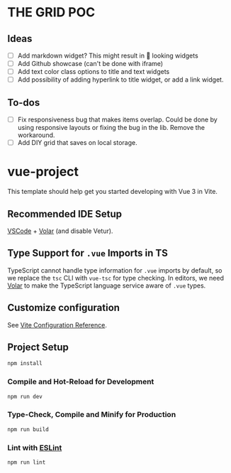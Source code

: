 # THE GRID POC

## Ideas
- [ ] Add markdown widget? This might result in 💩 looking widgets
- [ ] Add Github showcase (can't be done with iframe)
- [ ] Add text color class options to title and text widgets
- [ ] Add possibility of adding hyperlink to title widget, or add a link widget.

## To-dos
- [ ] Fix responsiveness bug that makes items overlap. Could be done by using responsive layouts or fixing the bug in the lib. Remove the workaround.
- [ ] Add DIY grid that saves on local storage.

# vue-project

This template should help get you started developing with Vue 3 in Vite.

## Recommended IDE Setup

[VSCode](https://code.visualstudio.com/) + [Volar](https://marketplace.visualstudio.com/items?itemName=Vue.volar) (and disable Vetur).

## Type Support for `.vue` Imports in TS

TypeScript cannot handle type information for `.vue` imports by default, so we replace the `tsc` CLI with `vue-tsc` for type checking. In editors, we need [Volar](https://marketplace.visualstudio.com/items?itemName=Vue.volar) to make the TypeScript language service aware of `.vue` types.

## Customize configuration

See [Vite Configuration Reference](https://vitejs.dev/config/).

## Project Setup

```sh
npm install
```

### Compile and Hot-Reload for Development

```sh
npm run dev
```

### Type-Check, Compile and Minify for Production

```sh
npm run build
```

### Lint with [ESLint](https://eslint.org/)

```sh
npm run lint
```
